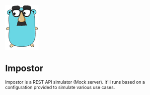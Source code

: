 ![inpostor](impostor.png)

# Impostor
Impostor is a REST API simulator (Mock server). It'll runs based on a configuration provided to simulate various use cases.

